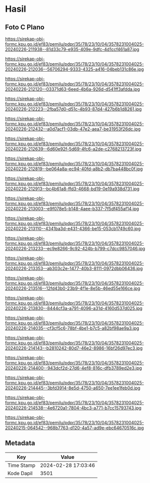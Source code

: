 # Hasil

## Foto C Plano

https://sirekap-obj-formc.kpu.go.id/ef83/pemilu/pdpr/35/78/23/10/04/3578231004025-20240226-211938--81d33c79-e935-409e-9dfc-4d1ccf461a87.jpg

https://sirekap-obj-formc.kpu.go.id/ef83/pemilu/pdpr/35/78/23/10/04/3578231004025-20240226-212036--56706294-9333-4325-a416-04beb131c86e.jpg

https://sirekap-obj-formc.kpu.go.id/ef83/pemilu/pdpr/35/78/23/10/04/3578231004025-20240226-212120--03371d63-6eed-4b6a-926d-d541ff3afdda.jpg

https://sirekap-obj-formc.kpu.go.id/ef83/pemilu/pdpr/35/78/23/10/04/3578231004025-20240226-212223--2fba57d0-d51c-4b93-87d4-427b6b1d8261.jpg

https://sirekap-obj-formc.kpu.go.id/ef83/pemilu/pdpr/35/78/23/10/04/3578231004025-20240226-212432--a0d7acf1-03db-47e2-aea7-be31953f26dc.jpg

https://sirekap-obj-formc.kpu.go.id/ef83/pemilu/pdpr/35/78/23/10/04/3578231004025-20240226-212639--6d60e92f-5d69-4fc6-a2de-c2768213723f.jpg

https://sirekap-obj-formc.kpu.go.id/ef83/pemilu/pdpr/35/78/23/10/04/3578231004025-20240226-212819--be064a8a-ec94-40fd-a8b2-db7ba448bc0f.jpg

https://sirekap-obj-formc.kpu.go.id/ef83/pemilu/pdpr/35/78/23/10/04/3578231004025-20240226-212913--bc4b61a8-ffd3-4668-bd19-0e19a938d731.jpg

https://sirekap-obj-formc.kpu.go.id/ef83/pemilu/pdpr/35/78/23/10/04/3578231004025-20240226-213003--e9f078e5-b148-4aee-b337-7f5df455af14.jpg

https://sirekap-obj-formc.kpu.go.id/ef83/pemilu/pdpr/35/78/23/10/04/3578231004025-20240226-213110--4341ba3d-e431-4366-be15-053cb1749c60.jpg

https://sirekap-obj-formc.kpu.go.id/ef83/pemilu/pdpr/35/78/23/10/04/3578231004025-20240226-213233--ec9e8266-9c92-424b-b799-c7dcc9857046.jpg

https://sirekap-obj-formc.kpu.go.id/ef83/pemilu/pdpr/35/78/23/10/04/3578231004025-20240226-213353--ab303c2e-1477-40b3-8111-0972dbb06436.jpg

https://sirekap-obj-formc.kpu.go.id/ef83/pemilu/pdpr/35/78/23/10/04/3578231004025-20240226-213516--12fd43b0-23b9-4f1e-8e5b-46ed55e166ce.jpg

https://sirekap-obj-formc.kpu.go.id/ef83/pemilu/pdpr/35/78/23/10/04/3578231004025-20240226-213830--8444cf3a-a791-4096-a31d-4160d537d025.jpg

https://sirekap-obj-formc.kpu.go.id/ef83/pemilu/pdpr/35/78/23/10/04/3578231004025-20240226-214035--cf3cf5c6-78bf-4be1-b7c5-a82bf98ae9a3.jpg

https://sirekap-obj-formc.kpu.go.id/ef83/pemilu/pdpr/35/78/23/10/04/3578231004025-20240226-214143--b2810242-80d7-46e2-8986-16bf26d97ec3.jpg

https://sirekap-obj-formc.kpu.go.id/ef83/pemilu/pdpr/35/78/23/10/04/3578231004025-20240226-214400--943dcf2d-27d6-4ef8-816c-dfb3789ed2e3.jpg

https://sirekap-obj-formc.kpu.go.id/ef83/pemilu/pdpr/35/78/23/10/04/3578231004025-20240226-214445--3bfd3914-8e5d-4750-a650-7ee1ee1feb0d.jpg

https://sirekap-obj-formc.kpu.go.id/ef83/pemilu/pdpr/35/78/23/10/04/3578231004025-20240226-214538--4e6720a1-7804-4bc3-a771-b7cc15793743.jpg

https://sirekap-obj-formc.kpu.go.id/ef83/pemilu/pdpr/35/78/23/10/04/3578231004025-20240215-064542--968b7763-d120-4a57-ad9e-ebc64670516c.jpg


## Metadata

| Key        | Value               |
| ---------- | ------------------- |
| Time Stamp | 2024-02-28 17:03:46 |
| Kode Dapil | 3501                |



